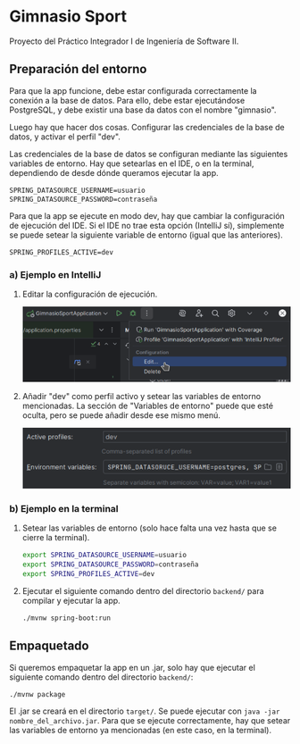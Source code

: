 # Gimnasio Sport

Proyecto del Práctico Integrador I de Ingeniería de Software II.

## Preparación del entorno

Para que la app funcione, debe estar configurada correctamente la conexión a la base de datos. Para ello, debe estar ejecutándose PostgreSQL, y debe existir una base da datos con el nombre "gimnasio".

Luego hay que hacer dos cosas. Configurar las credenciales de la base de datos, y activar el perfil "dev".

Las credenciales de la base de datos se configuran mediante las siguientes variables de entorno. Hay que setearlas en el IDE, o en la terminal, dependiendo de desde dónde queramos ejecutar la app.

```
SPRING_DATASOURCE_USERNAME=usuario
SPRING_DATASOURCE_PASSWORD=contraseña
```

Para que la app se ejecute en modo dev, hay que cambiar la configuración de ejecución del IDE. Si el IDE no trae esta opción (IntelliJ sí), simplemente se puede setear la siguiente variable de entorno (igual que las anteriores).

```
SPRING_PROFILES_ACTIVE=dev
```

### a) Ejemplo en IntelliJ

1) Editar la configuración de ejecución.

    ![](./images/edit-config.png)

2) Añadir "dev" como perfil activo y setear las variables de entorno mencionadas. La sección de "Variables de entorno" puede que esté oculta, pero se puede añadir desde ese mismo menú.

    ![](./images/env-variables.png)


### b) Ejemplo en la terminal

1) Setear las variables de entorno (solo hace falta una vez hasta que se cierre la terminal).

    ```bash
    export SPRING_DATASOURCE_USERNAME=usuario
    export SPRING_DATASOURCE_PASSWORD=contraseña
    export SPRING_PROFILES_ACTIVE=dev
    ```

3) Ejecutar el siguiente comando dentro del directorio `backend/` para compilar y ejecutar la app.

    ```bash
    ./mvnw spring-boot:run
    ```


## Empaquetado

Si queremos empaquetar la app en un .jar, solo hay que ejecutar el siguiente comando dentro del directorio `backend/`:

```bash
./mvnw package
```

El .jar se creará en el directorio `target/`. Se puede ejecutar con `java -jar nombre_del_archivo.jar`. Para que se ejecute correctamente, hay que setear las variables de entorno ya mencionadas (en este caso, en la terminal).